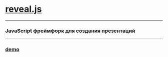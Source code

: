 # [reveal.js]

-------

### JavaScript фреймфорк для создания презентаций

------

### [demo]

[reveal.js]: https://github.com/hakimel/reveal.js/
[demo]: http://lab.hakim.se/reveal-js/#/